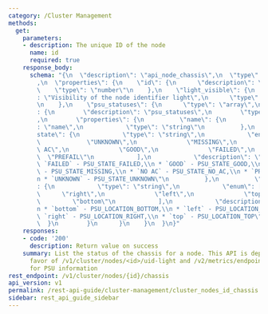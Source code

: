 ```yaml
---
category: /Cluster Management
methods:
  get:
    parameters:
    - description: The unique ID of the node
      name: id
      required: true
    response_body:
      schema: "{\n  \"description\": \"api_node_chassis\",\n  \"type\": \"object\"\
        ,\n  \"properties\": {\n    \"id\": {\n      \"description\": \"id\",\n  \
        \    \"type\": \"number\"\n    },\n    \"light_visible\": {\n      \"description\"\
        : \"Visibility of the node identifier light\",\n      \"type\": \"boolean\"\
        \n    },\n    \"psu_statuses\": {\n      \"type\": \"array\",\n      \"items\"\
        : {\n        \"description\": \"psu_statuses\",\n        \"type\": \"object\"\
        ,\n        \"properties\": {\n          \"name\": {\n            \"description\"\
        : \"name\",\n            \"type\": \"string\"\n          },\n          \"\
        state\": {\n            \"type\": \"string\",\n            \"enum\": [\n \
        \             \"UNKNOWN\",\n              \"MISSING\",\n              \"NO\
        \ AC\",\n              \"GOOD\",\n              \"FAILED\",\n            \
        \  \"PREFAIL\"\n            ],\n            \"description\": \"state:\\n *\
        \ `FAILED` - PSU_STATE_FAILED,\\n * `GOOD` - PSU_STATE_GOOD,\\n * `MISSING`\
        \ - PSU_STATE_MISSING,\\n * `NO AC` - PSU_STATE_NO_AC,\\n * `PREFAIL` - PSU_STATE_PREFAIL,\\\
        n * `UNKNOWN` - PSU_STATE_UNKNOWN\"\n          },\n          \"location\"\
        : {\n            \"type\": \"string\",\n            \"enum\": [\n        \
        \      \"right\",\n              \"left\",\n              \"top\",\n     \
        \         \"bottom\"\n            ],\n            \"description\": \"location:\\\
        n * `bottom` - PSU_LOCATION_BOTTOM,\\n * `left` - PSU_LOCATION_LEFT,\\n *\
        \ `right` - PSU_LOCATION_RIGHT,\\n * `top` - PSU_LOCATION_TOP\"\n        \
        \  }\n        }\n      }\n    }\n  }\n}"
    responses:
    - code: '200'
      description: Return value on success
    summary: List the status of the chassis for a node. This API is deprecated in
      favor of /v1/cluster/nodes/<id>/uid-light and /v2/metrics/endpoints/default/data
      for PSU information
rest_endpoint: /v1/cluster/nodes/{id}/chassis
api_version: v1
permalink: /rest-api-guide/cluster-management/cluster_nodes_id_chassis.html
sidebar: rest_api_guide_sidebar
---
```

